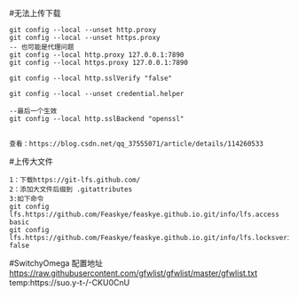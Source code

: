 #无法上传下载

    git config --local --unset http.proxy
    git config --local --unset https.proxy
    -- 也可能是代理问题
    git config --local http.proxy 127.0.0.1:7890
    git config --local https.proxy 127.0.0.1:7890

    git config --local http.sslVerify "false"

    git config --local --unset credential.helper

    --最后一个生效
    git config --local http.sslBackend "openssl"


    查看：https://blog.csdn.net/qq_37555071/article/details/114260533

#上传大文件

    1：下载https://git-lfs.github.com/
    2：添加大文件后缀到 .gitattributes
    3:如下命令
    git config lfs.https://github.com/Feaskye/feaskye.github.io.git/info/lfs.access basic
    git config lfs.https://github.com/Feaskye/feaskye.github.io.git/info/lfs.locksverify false


#SwitchyOmega 配置地址
https://raw.githubusercontent.com/gfwlist/gfwlist/master/gfwlist.txt
temp:https://suo.y-t-/-CKU0CnU



